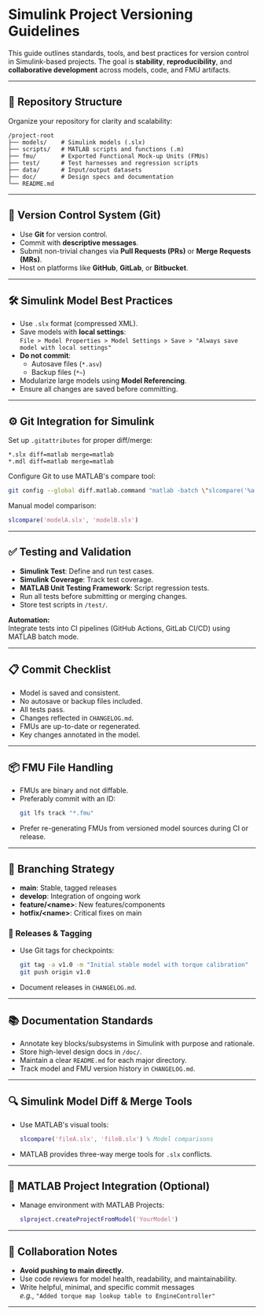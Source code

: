 # Simulink Project Versioning Guidelines

This guide outlines standards, tools, and best practices for version control in Simulink-based projects. The goal is **stability**, **reproducibility**, and **collaborative development** across models, code, and FMU artifacts.

---

## 📁 Repository Structure

Organize your repository for clarity and scalability:

```
/project-root
├── models/    # Simulink models (.slx)
├── scripts/   # MATLAB scripts and functions (.m)
├── fmu/       # Exported Functional Mock-up Units (FMUs)
├── test/      # Test harnesses and regression scripts
├── data/      # Input/output datasets
├── doc/       # Design specs and documentation
└── README.md
```

---

## 🔗 Version Control System (Git)

- Use **Git** for version control.
- Commit with **descriptive messages**.
- Submit non-trivial changes via **Pull Requests (PRs)** or **Merge Requests (MRs)**.
- Host on platforms like **GitHub**, **GitLab**, or **Bitbucket**.

---

## 🛠️ Simulink Model Best Practices

- Use `.slx` format (compressed XML).
- Save models with **local settings**:  
    `File > Model Properties > Model Settings > Save > "Always save model with local settings"`
- **Do not commit**:
    - Autosave files (`*.asv`)
    - Backup files (`*~`)
- Modularize large models using **Model Referencing**.
- Ensure all changes are saved before committing.

---

## ⚙️ Git Integration for Simulink

Set up `.gitattributes` for proper diff/merge:

```gitattributes
*.slx diff=matlab merge=matlab
*.mdl diff=matlab merge=matlab
```

Configure Git to use MATLAB's compare tool:

```bash
git config --global diff.matlab.command "matlab -batch \"slcompare('%a','%b')\""
```

Manual model comparison:

```matlab
slcompare('modelA.slx', 'modelB.slx')
```

---

## ✅ Testing and Validation

- **Simulink Test**: Define and run test cases.
- **Simulink Coverage**: Track test coverage.
- **MATLAB Unit Testing Framework**: Script regression tests.
- Run all tests before submitting or merging changes.
- Store test scripts in `/test/`.

**Automation:**  
Integrate tests into CI pipelines (GitHub Actions, GitLab CI/CD) using MATLAB batch mode.

---

## 📋 Commit Checklist

- Model is saved and consistent.
- No autosave or backup files included.
- All tests pass.
- Changes reflected in `CHANGELOG.md`.
- FMUs are up-to-date or regenerated.
- Key changes annotated in the model.

---

## 📦 FMU File Handling

- FMUs are binary and not diffable.
- Preferably commit with an ID:
    ```bash
    git lfs track "*.fmu"
    ```
- Prefer re-generating FMUs from versioned model sources during CI or release.

---

## 🌱 Branching Strategy

- **main**: Stable, tagged releases
- **develop**: Integration of ongoing work
- **feature/&lt;name&gt;**: New features/components  
- **hotfix/&lt;name&gt;**: Critical fixes on main

### 🧾 Releases & Tagging

- Use Git tags for checkpoints:
    ```bash
    git tag -a v1.0 -m "Initial stable model with torque calibration"
    git push origin v1.0
    ```
- Document releases in `CHANGELOG.md`.

---

## 📚 Documentation Standards

- Annotate key blocks/subsystems in Simulink with purpose and rationale.
- Store high-level design docs in `/doc/`.
- Maintain a clear `README.md` for each major directory.
- Track model and FMU version history in `CHANGELOG.md`.

---

## 🔍 Simulink Model Diff & Merge Tools

- Use MATLAB's visual tools:
    ```matlab
    slcompare('fileA.slx', 'fileB.slx') % Model comparisons
    ```
- MATLAB provides three-way merge tools for `.slx` conflicts.

---

## 🧩 MATLAB Project Integration (Optional)

- Manage environment with MATLAB Projects:
    ```matlab
    slproject.createProjectFromModel('YourModel')
    ```

---

## 🤝 Collaboration Notes

- **Avoid pushing to main directly.**
- Use code reviews for model health, readability, and maintainability.
- Write helpful, minimal, and specific commit messages  
    _e.g._, `"Added torque map lookup table to EngineController"`

---
